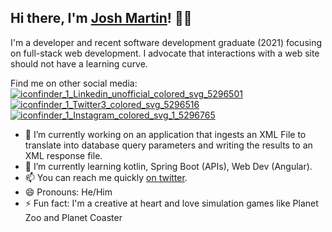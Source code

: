 ## Hi there, I'm <a href="https://joshmartindev.com/">Josh Martin</a>! 👋👋

I'm a developer and recent software development graduate (2021) focusing on full-stack web development.  I advocate that interactions with a web site should not have a learning curve.  

Find me on other social media: [![iconfinder_1_Linkedin_unofficial_colored_svg_5296501](https://user-images.githubusercontent.com/36969364/112721522-38135700-8ed2-11eb-883d-9e930d05de4a.png)](https://linkedin.com/in/martinjoshua) [![iconfinder_1_Twitter3_colored_svg_5296516](https://user-images.githubusercontent.com/36969364/112721421-a1df3100-8ed1-11eb-9d7a-7c538d145b14.png)](https://twitter.com/joshmartindev) [![iconfinder_1_Instagram_colored_svg_1_5296765](https://user-images.githubusercontent.com/36969364/112721548-685af580-8ed2-11eb-9ba3-2e1028bffbde.png)](https://instagram.com/joshmartindev)


- 🔭 I’m currently working on an application that ingests an XML File to translate into database query parameters and writing the results to an XML response file.
- 🌱 I’m currently learning kotlin, Spring Boot (APIs), Web Dev (Angular).
- 📫 You can reach me quickly [on twitter](https://twitter.com/joshmartindev).
- 😄 Pronouns: He/Him
- ⚡ Fun fact: I'm a creative at heart and love simulation games like Planet Zoo and Planet Coaster

